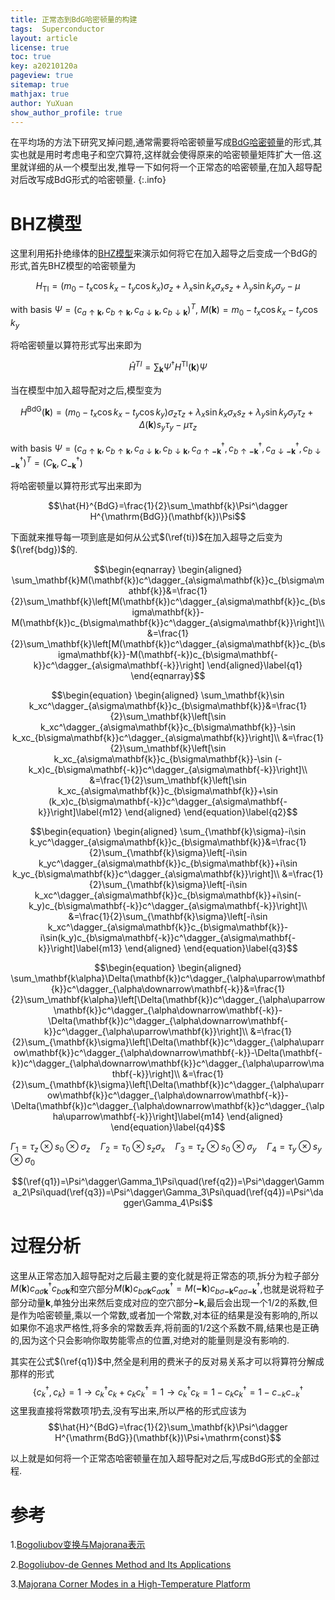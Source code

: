 ```yaml
---
title: 正常态到BdG哈密顿量的构建
tags:  Superconductor
layout: article
license: true
toc: true
key: a20210120a
pageview: true
sitemap: true
mathjax: true
author: YuXuan
show_author_profile: true
---
```

在平均场的方法下研究叉掉问题,通常需要将哈密顿量写成[BdG哈密顿量](https://link.springer.com/book/10.1007/978-3-319-31314-6)的形式,其实也就是用时考虑电子和空穴算符,这样就会使得原来的哈密顿量矩阵扩大一倍.这里就详细的从一个模型出发,推导一下如何将一个正常态的哈密顿量,在加入超导配对后改写成BdG形式的哈密顿量.
{:.info}
<!--more-->
# BHZ模型
这里利用拓扑绝缘体的[BHZ模型](https://topocondmat.org/w6_3dti/bhz.html)来演示如何将它在加入超导之后变成一个BdG的形式,首先BHZ模型的哈密顿量为

$$H_{\mathrm{TI}}=(m_0-t_x\cos k_x-t_y\cos k_x)\sigma_z+\lambda_x\sin k_x\sigma_x s_z+\lambda_y\sin k_y\sigma_y-\mu\label{ti}$$

with basis $\Psi=(c_{a\uparrow\mathbf{k}},c_{b\uparrow\mathbf{k}},c_{a\downarrow\mathbf{k}},c_{b\downarrow\mathbf{k}})^T$, $M(\mathbf{k})=m_0-t_x\cos k_x-t_y\cos k_y$

将哈密顿量以算符形式写出来即为

$$\hat{H}^{TI}=\sum_\mathbf{k}\Psi^\dagger H^{\mathrm{TI}}(\mathbf{k})\Psi$$

当在模型中加入超导配对之后,模型变为

$$H^{\mathrm{BdG}}(\mathbf{k})=(m_0-t_x\cos k_x-t_y\cos k_y)\sigma_z\tau_z+\lambda_x\sin k_x\sigma_xs_z+\lambda_y\sin k_y\sigma_y\tau_z+\Delta(\mathbf{k})s_y\tau_y-\mu\tau_z\label{bdg}$$

with basis $\Psi=(c_{a\uparrow\mathbf{k}},c_{b\uparrow\mathbf{k}},c_{a\downarrow\mathbf{k}},c_{b\downarrow\mathbf{k}},c^\dagger_{a\uparrow\mathbf{-k}},c^\dagger_{b\uparrow\mathbf{-k}},c^\dagger_{a\downarrow\mathbf{-k}},c^\dagger_{b\downarrow\mathbf{-k}})^T=(C_\mathbf{k},C^\dagger_\mathbf{-k})$

将哈密顿量以算符形式写出来即为

$$\hat{H}^{BdG}=\frac{1}{2}\sum_\mathbf{k}\Psi^\dagger H^{\mathrm{BdG}}(\mathbf{k})\Psi$$

下面就来推导每一项到底是如何从公式$(\ref{ti})$在加入超导之后变为$(\ref{bdg})$的.

$$\begin{eqnarray}
\begin{aligned}
\sum_\mathbf{k}M(\mathbf{k})c^\dagger_{a\sigma\mathbf{k}}c_{b\sigma\mathbf{k}}&=\frac{1}{2}\sum_\mathbf{k}\left[M(\mathbf{k})c^\dagger_{a\sigma\mathbf{k}}c_{b\sigma\mathbf{k}}-M(\mathbf{k})c_{b\sigma\mathbf{k}}c^\dagger_{a\sigma\mathbf{k}}\right]\\
&=\frac{1}{2}\sum_\mathbf{k}\left[M(\mathbf{k})c^\dagger_{a\sigma\mathbf{k}}c_{b\sigma\mathbf{k}}-M(\mathbf{-k})c_{b\sigma\mathbf{-k}}c^\dagger_{a\sigma\mathbf{-k}}\right]
\end{aligned}\label{q1}
\end{eqnarray}$$

$$\begin{equation}
\begin{aligned}
\sum_\mathbf{k}\sin k_xc^\dagger_{a\sigma\mathbf{k}}c_{b\sigma\mathbf{k}}&=\frac{1}{2}\sum_\mathbf{k}\left[\sin k_xc^\dagger_{a\sigma\mathbf{k}}c_{b\sigma\mathbf{k}}-\sin k_xc_{b\sigma\mathbf{k}}c^\dagger_{a\sigma\mathbf{k}}\right]\\
&=\frac{1}{2}\sum_\mathbf{k}\left[\sin k_xc_{a\sigma\mathbf{k}}c_{b\sigma\mathbf{k}}-\sin (-k_x)c_{b\sigma\mathbf{-k}}c^\dagger_{a\sigma\mathbf{-k}}\right]\\
&=\frac{1}{2}\sum_\mathbf{k}\left[\sin k_xc_{a\sigma\mathbf{k}}c_{b\sigma\mathbf{k}}+\sin (k_x)c_{b\sigma\mathbf{-k}}c^\dagger_{a\sigma\mathbf{-k}}\right]\label{m12}
\end{aligned}
\end{equation}\label{q2}$$

$$\begin{equation}
\begin{aligned}
\sum_{\mathbf{k}\sigma}-i\sin k_yc^\dagger_{a\sigma\mathbf{k}}c_{b\sigma\mathbf{k}}&=\frac{1}{2}\sum_{\mathbf{k}\sigma}\left[-i\sin k_yc^\dagger_{a\sigma\mathbf{k}}c_{b\sigma\mathbf{k}}+i\sin k_yc_{b\sigma\mathbf{k}}c^\dagger_{a\sigma\mathbf{k}}\right]\\
&=\frac{1}{2}\sum_{\mathbf{k}\sigma}\left[-i\sin k_xc^\dagger_{a\sigma\mathbf{k}}c_{b\sigma\mathbf{k}}+i\sin(-k_y)c_{b\sigma\mathbf{-k}}c^\dagger_{a\sigma\mathbf{-k}}\right]\\
&=\frac{1}{2}\sum_{\mathbf{k}\sigma}\left[-i\sin k_xc^\dagger_{a\sigma\mathbf{k}}c_{b\sigma\mathbf{k}}-i\sin(k_y)c_{b\sigma\mathbf{-k}}c^\dagger_{a\sigma\mathbf{-k}}\right]\label{m13}
\end{aligned}
\end{equation}\label{q3}$$

$$\begin{equation}
\begin{aligned}
\sum_\mathbf{k\alpha}\Delta(\mathbf{k})c^\dagger_{\alpha\uparrow\mathbf{k}}c^\dagger_{\alpha\downarrow\mathbf{-k}}&=\frac{1}{2}\sum_\mathbf{k\alpha}\left[\Delta(\mathbf{k})c^\dagger_{\alpha\uparrow\mathbf{k}}c^\dagger_{\alpha\downarrow\mathbf{-k}}-\Delta(\mathbf{k})c^\dagger_{\alpha\downarrow\mathbf{-k}}c^\dagger_{\alpha\uparrow\mathbf{k}}\right]\\
&=\frac{1}{2}\sum_{\mathbf{k}\sigma}\left[\Delta(\mathbf{k})c^\dagger_{\alpha\uparrow\mathbf{k}}c^\dagger_{\alpha\downarrow\mathbf{-k}}-\Delta(\mathbf{-k})c^\dagger_{\alpha\downarrow\mathbf{k}}c^\dagger_{\alpha\uparrow\mathbf{-k}}\right]\\
&=\frac{1}{2}\sum_{\mathbf{k}\sigma}\left[\Delta(\mathbf{k})c^\dagger_{\alpha\uparrow\mathbf{k}}c^\dagger_{\alpha\downarrow\mathbf{-k}}-\Delta(\mathbf{k})c^\dagger_{\alpha\downarrow\mathbf{k}}c^\dagger_{\alpha\uparrow\mathbf{-k}}\right]\label{m14}
\end{aligned}
\end{equation}\label{q4}$$

$\Gamma_1=\tau_z\otimes s_0\otimes\sigma_z\quad\Gamma_2=\tau_0\otimes s_z\sigma_x\quad\Gamma_3=\tau_z\otimes s_0\otimes\sigma_y\quad\Gamma_4=\tau_y\otimes s_y\otimes\sigma_0$

$$(\ref{q1})=\Psi^\dagger\Gamma_1\Psi\quad(\ref{q2})=\Psi^\dagger\Gamma_2\Psi\quad(\ref{q3})=\Psi^\dagger\Gamma_3\Psi\quad(\ref{q4})=\Psi^\dagger\Gamma_4\Psi$$

# 过程分析
这里从正常态加入超导配对之后最主要的变化就是将正常态的项,拆分为粒子部分$M(\mathbf{k})c^\dagger_{a\sigma\mathbf{k}}c_{b\sigma\mathbf{k}}$和空穴部分$M(\mathbf{k})c_{b\sigma\mathbf{k}}c^\dagger_{a\sigma\mathbf{k}}=M(\mathbf{-k})c_{b\sigma\mathbf{-k}}c^\dagger_{a\sigma\mathbf{-k}}$,也就是说将粒子部分动量$\mathbf{k}$,单独分出来然后变成对应的空穴部分$\mathbf{-k}$,最后会出现一个$1/2$的系数,但是作为哈密顿量,乘以一个常数,或者加一个常数,对本征的结果是没有影响的,所以如果你不追求严格性,将多余的常数丢弃,将前面的$1/2$这个系数不屑,结果也是正确的,因为这个只会影响你取势能零点的位置,对绝对的能量则是没有影响的.

其实在公式$(\ref{q1})$中,然全是利用的费米子的反对易关系才可以将算符分解成那样的形式
$$\{c_k^\dagger,c_k\}=1\rightarrow c^\dagger_kc_k+c_kc_k^\dagger=1\rightarrow c^\dagger_kc_k=1-c_kc_k^\dagger=1-c_{-k}c_{-k}^\dagger$$
这里我直接将常数项*1*扔去,没有写出来,所以严格的形式应该为
$$\hat{H}^{BdG}=\frac{1}{2}\sum_\mathbf{k}\Psi^\dagger H^{\mathrm{BdG}}(\mathbf{k})\Psi+\mathrm{const}$$

以上就是如何将一个正常态哈密顿量在加入超导配对之后,写成BdG形式的全部过程.

# 参考
1.[Bogoliubov变换与Majorana表示](https://zhuanlan.zhihu.com/p/59445571)

2.[Bogoliubov-de Gennes Method and Its Applications](https://link.springer.com/book/10.1007/978-3-319-31314-6)

3.[Majorana Corner Modes in a High-Temperature Platform](https://journals.aps.org/prl/abstract/10.1103/PhysRevLett.121.096803)